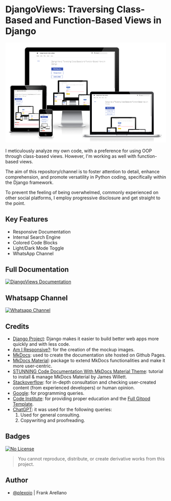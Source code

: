 # DjangoViews: Traversing Class-Based and Function-Based Views in Django

![Responsive Mockup image](docs/assets/img/mockup-light.png)

I meticulously analyze my own code, with a preference for using OOP through class-based views. However, I'm working as well with function-based views.

The aim of this repository/channel is to foster attention to detail, enhance comprehension, and promote versatility in Python coding, specifically within the Django framework.

To prevent the feeling of being overwhelmed, commonly experienced on other social platforms, I employ progressive disclosure and get straight to the point.

## Key Features

- Responsive Documentation
- Internal Search Engine
- Colored Code Blocks
- Light/Dark Mode Toggle
- WhatsApp Channel

## Full Documentation

[![DjangoViews Documentation](https://img.shields.io/badge/View-DjangoViews_Documentation-blue)](https://plexoio.github.io/djangoviews/)

## Whatsapp Channel

[![Whatsapp Channel](https://img.shields.io/badge/View-Whatsapp_Channel-green)](https://whatsapp.com/channel/0029VaCsHbn5a23x7hElJL2r) 

## Credits

- [Django Project](https://www.djangoproject.com/): Django makes it easier to build better web apps more quickly and with less code.
- [Am I Responsive?](https://ui.dev/amiresponsive): for the creation of the mockup images.
- [MkDocs](https://www.mkdocs.org/): used to create the documentation site hosted on Github Pages.
- [MkDocs Material](https://squidfunk.github.io/mkdocs-material/): package to extend MkDocs functionalities and make it more user-centric.
- [STUNNING Code Documentation With MkDocs Material Theme](https://www.youtube.com/watch?v=Q-YA_dA8C20): tutorial to install & manage MkDocs Material by James Willett.
- [Stackoverflow](https://stackoverflow.com/): for in-depth consultation and checking user-created content (from experienced developers) or human opinion.
- [Google](https://google.com): for programming queries.
- [Code Institute](https://codeinstitute.net/): for providing proper education and the [Full Gitpod Template](https://github.com/Code-Institute-Org/gitpod-full-template).
- [ChatGPT](https://chat.openai.com/chat): it was used for the following queries:
    1. Used for general consulting.
    2. Copywriting and proofreading.

## Badges

[![No License](https://img.shields.io/badge/License-No_License-red)](https://plexoio.github.io/djangoviews/about/LICENSE/) 

> You cannot reproduce, distribute, or create derivative works from this project.

## Author

- [@plexoio](https://www.github.com/plexoio) | Frank Arellano
